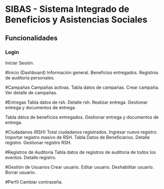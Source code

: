 # SIBAS - Sistema Integrado de Beneficios y Asistencias Sociales

## Funcionalidades

### Login
Iniciar Sesión.

#Inicio (Dashboard)
Información general.
Beneficios entregados.
Registros de auditoria personales.

#Campañas
Campañas activas.
Tabla datos de campañas.
Crear campaña.
Ver detalle de campañas.

#Entregas
Tabla datos de rsh.
Detalle rsh.
Realizar entrega.
Gestionar entrega y documentos de entrega.

Tabla datos de beneficios entregados.
Gestionar entrega y documentos de entrega.

#Ciudadanos (RSH)
Total ciudadanos registrados.
Ingresar nuevo registro.
Importar registro masivo de RSH.
Tabla Datos de Beneficiarios.
Detalle registro.
Gestionar registro RSH.

#Registros de Auditoria
Tabla datos de registros de auditoria de todos los eventos.
Detalle registro.

#Gestión de Usuarios
Crear usuario.
Editar usuario.
Deshabilitar usuario.
Borrar usuario.

#Perfil
Cambiar contraseña.
